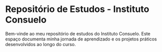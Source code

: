 # Repositório de Estudos - Instituto Consuelo

Bem-vinde ao meu repositório de estudos do Instituto Consuelo. Este espaço documenta minha jornada de aprendizado e os projetos práticos desenvolvidos ao longo do curso.
